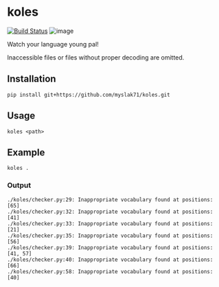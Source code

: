 # koles

[![Build Status](https://travis-ci.com/myslak71/koles.svg?token=s1Zd7YYn4fqxstysFsVc&branch=master)](https://travis-ci.com/myslak71/koles)
![image](https://img.shields.io/badge/python-3.7-blue.svg)

Watch your language young pal!

Inaccessible files or files without proper decoding are omitted.

## Installation
```
pip install git+https://github.com/myslak71/koles.git
```

## Usage
```
koles <path>
```

## Example
```
koles .
```

### Output

```
./koles/checker.py:29: Inappropriate vocabulary found at positions: [65]
./koles/checker.py:32: Inappropriate vocabulary found at positions: [41]
./koles/checker.py:33: Inappropriate vocabulary found at positions: [21]
./koles/checker.py:35: Inappropriate vocabulary found at positions: [56]
./koles/checker.py:39: Inappropriate vocabulary found at positions: [41, 57]
./koles/checker.py:40: Inappropriate vocabulary found at positions: [66]
./koles/checker.py:58: Inappropriate vocabulary found at positions: [40]
```
